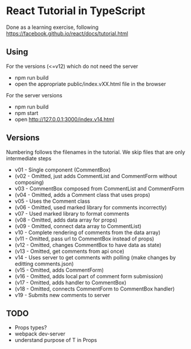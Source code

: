 # React Tutorial in TypeScript

Done as a learning exercise, following https://facebook.github.io/react/docs/tutorial.html

## Using

For the versions (<=v12) which do not need the server

* npm run build
* open the appropriate public/index.vXX.html file in the browser

For the server versions

* npm run build
* npm start
* open http://127.0.0.1:3000/index.v14.html

## Versions

Numbering follows the filenames in the tutorial. We skip files that are only intermediate steps

* v01 - Single component (CommentBox)
* (v02 - Omitted, just adds CommentList and CommentForm without composing)
* v03 - CommentBox composed from CommentList and CommentForm
* (v04 - Omitted, adds a Comment class that uses props)
* v05 - Uses the Comment class
* (v06 - Omitted, used marked library for comments incorrectly)
* v07 - Used marked library to format comments
* (v08 - Omitted, adds data array for props)
* (v09 - Omitted, connect data array to CommentList)
* v10 - Complete rendering of comments from the data array)
* (v11 - Omitted, pass url to CommentBox instead of props)
* (v12 - Omitted, changes CommentBox to have data as state)
* (v13 - Omitted, get comments from api once)
* v14 - Uses server to get comments with polling (make changes by editting comments.json)
* (v15 - Omitted, adds CommentForm)
* (v16 - Omitted, adds local part of comment form submission)
* (v17 - Omitted, adds handler to CommentBox)
* (v18 - Omitted, connects CommentForm to CommentBox handler)
* v19 - Submits new comments to server



## TODO

* Props types?
* webpack dev-server
* understand purpose of T in Props<T>
